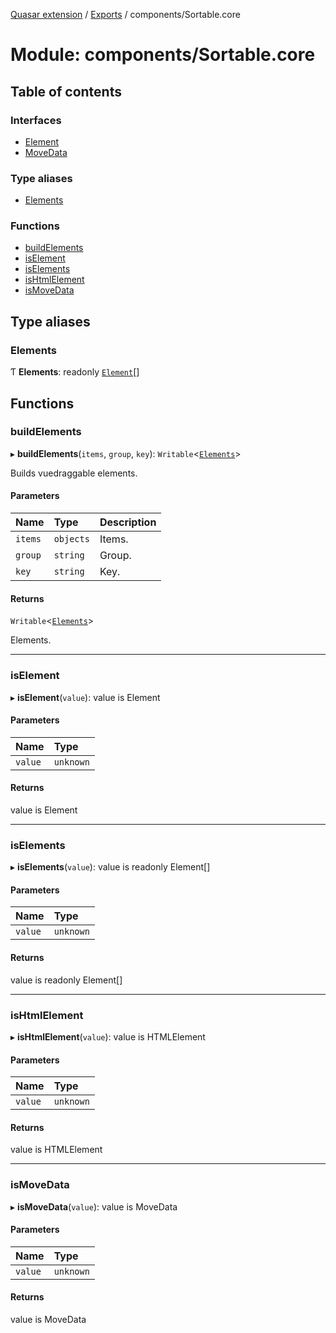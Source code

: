 [Quasar extension](../index.md) / [Exports](../modules.md) / components/Sortable.core

# Module: components/Sortable.core

## Table of contents

### Interfaces

- [Element](../interfaces/components_Sortable_core.Element.md)
- [MoveData](../interfaces/components_Sortable_core.MoveData.md)

### Type aliases

- [Elements](components_Sortable_core.md#elements)

### Functions

- [buildElements](components_Sortable_core.md#buildelements)
- [isElement](components_Sortable_core.md#iselement)
- [isElements](components_Sortable_core.md#iselements)
- [isHtmlElement](components_Sortable_core.md#ishtmlelement)
- [isMoveData](components_Sortable_core.md#ismovedata)

## Type aliases

### Elements

Ƭ **Elements**: readonly [`Element`](../interfaces/components_Sortable_core.Element.md)[]

## Functions

### buildElements

▸ **buildElements**(`items`, `group`, `key`): `Writable`<[`Elements`](components_Sortable_core.md#elements)\>

Builds vuedraggable elements.

#### Parameters

| Name | Type | Description |
| :------ | :------ | :------ |
| `items` | `objects` | Items. |
| `group` | `string` | Group. |
| `key` | `string` | Key. |

#### Returns

`Writable`<[`Elements`](components_Sortable_core.md#elements)\>

Elements.

___

### isElement

▸ **isElement**(`value`): value is Element

#### Parameters

| Name | Type |
| :------ | :------ |
| `value` | `unknown` |

#### Returns

value is Element

___

### isElements

▸ **isElements**(`value`): value is readonly Element[]

#### Parameters

| Name | Type |
| :------ | :------ |
| `value` | `unknown` |

#### Returns

value is readonly Element[]

___

### isHtmlElement

▸ **isHtmlElement**(`value`): value is HTMLElement

#### Parameters

| Name | Type |
| :------ | :------ |
| `value` | `unknown` |

#### Returns

value is HTMLElement

___

### isMoveData

▸ **isMoveData**(`value`): value is MoveData

#### Parameters

| Name | Type |
| :------ | :------ |
| `value` | `unknown` |

#### Returns

value is MoveData

